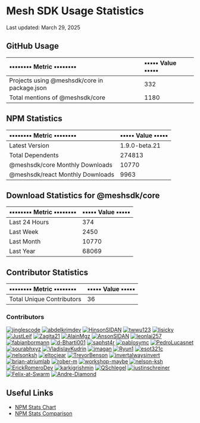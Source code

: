 # Mesh SDK Usage Statistics
Last updated: March 29, 2025

## GitHub Usage
| ▪️▪️▪️▪️▪️▪️▪️▪️ Metric ▪️▪️▪️▪️▪️▪️▪️▪️ | ▪️▪️▪️▪️▪️ Value ▪️▪️▪️▪️▪️ |
|:---------|:------|
| Projects using @meshsdk/core in package.json | 332 |
| Total mentions of @meshsdk/core | 1180 |

## NPM Statistics
| ▪️▪️▪️▪️▪️▪️▪️▪️ Metric ▪️▪️▪️▪️▪️▪️▪️▪️ | ▪️▪️▪️▪️▪️ Value ▪️▪️▪️▪️▪️ |
|:-----------|:----------|
| Latest Version | 1.9.0-beta.21 |
| Total Dependents | 274813 |
| @meshsdk/core Monthly Downloads | 10770 |
| @meshsdk/react Monthly Downloads | 9963 |

## Download Statistics for @meshsdk/core
| ▪️▪️▪️▪️▪️▪️▪️▪️ Metric ▪️▪️▪️▪️▪️▪️▪️▪️ | ▪️▪️▪️▪️▪️ Value ▪️▪️▪️▪️▪️ |
|:-----------|:-------------|
| Last 24 Hours | 374 |
| Last Week | 2450 |
| Last Month | 10770 |
| Last Year | 68069 |

## Contributor Statistics
| ▪️▪️▪️▪️▪️▪️▪️▪️ Metric ▪️▪️▪️▪️▪️▪️▪️▪️ | ▪️▪️▪️▪️▪️ Value ▪️▪️▪️▪️▪️ |
|:-----------|:-------------|
| Total Unique Contributors | 36 |

### Contributors
[![jinglescode](https://github.com/jinglescode.png?size=50)](https://github.com/jinglescode) [![abdelkrimdev](https://github.com/abdelkrimdev.png?size=50)](https://github.com/abdelkrimdev) [![HinsonSIDAN](https://github.com/HinsonSIDAN.png?size=50)](https://github.com/HinsonSIDAN) [![twwu123](https://github.com/twwu123.png?size=50)](https://github.com/twwu123) [![lisicky](https://github.com/lisicky.png?size=50)](https://github.com/lisicky) [![JustLeif](https://github.com/JustLeif.png?size=50)](https://github.com/JustLeif) [![Zagita21](https://github.com/Zagita21.png?size=50)](https://github.com/Zagita21) [![AlainMgz](https://github.com/AlainMgz.png?size=50)](https://github.com/AlainMgz) [![AnsonSIDAN](https://github.com/AnsonSIDAN.png?size=50)](https://github.com/AnsonSIDAN) [![leonlai257](https://github.com/leonlai257.png?size=50)](https://github.com/leonlai257) [![fabianbormann](https://github.com/fabianbormann.png?size=50)](https://github.com/fabianbormann) [![d-Bharti001](https://github.com/d-Bharti001.png?size=50)](https://github.com/d-Bharti001) [![saphst4r](https://github.com/saphst4r.png?size=50)](https://github.com/saphst4r) [![pablosymc](https://github.com/pablosymc.png?size=50)](https://github.com/pablosymc) [![PedroLucasnet](https://github.com/PedroLucasnet.png?size=50)](https://github.com/PedroLucasnet) [![sourabhxyz](https://github.com/sourabhxyz.png?size=50)](https://github.com/sourabhxyz) [![VladislavKudrin](https://github.com/VladislavKudrin.png?size=50)](https://github.com/VladislavKudrin) [![jmagan](https://github.com/jmagan.png?size=50)](https://github.com/jmagan) [![Ryun1](https://github.com/Ryun1.png?size=50)](https://github.com/Ryun1) [![esot321c](https://github.com/esot321c.png?size=50)](https://github.com/esot321c) [![nelsonksh](https://github.com/nelsonksh.png?size=50)](https://github.com/nelsonksh) [![eltociear](https://github.com/eltociear.png?size=50)](https://github.com/eltociear) [![TrevorBenson](https://github.com/TrevorBenson.png?size=50)](https://github.com/TrevorBenson) [![invertalwaysinvert](https://github.com/invertalwaysinvert.png?size=50)](https://github.com/invertalwaysinvert) [![brian-atriumlab](https://github.com/brian-atriumlab.png?size=50)](https://github.com/brian-atriumlab) [![rober-m](https://github.com/rober-m.png?size=50)](https://github.com/rober-m) [![workshop-maybe](https://github.com/workshop-maybe.png?size=50)](https://github.com/workshop-maybe) [![nelson-ksh](https://github.com/nelson-ksh.png?size=50)](https://github.com/nelson-ksh) [![ErickRomeroDev](https://github.com/ErickRomeroDev.png?size=50)](https://github.com/ErickRomeroDev) [![karkigrishmin](https://github.com/karkigrishmin.png?size=50)](https://github.com/karkigrishmin) [![QSchlegel](https://github.com/QSchlegel.png?size=50)](https://github.com/QSchlegel) [![justinschreiner](https://github.com/justinschreiner.png?size=50)](https://github.com/justinschreiner) [![Felix-at-Swarm](https://github.com/Felix-at-Swarm.png?size=50)](https://github.com/Felix-at-Swarm) [![Andre-Diamond](https://github.com/Andre-Diamond.png?size=50)](https://github.com/Andre-Diamond)

## Useful Links
- [NPM Stats Chart](https://npm-stat.com/charts.html?package=@meshsdk/core&from=2024-03-29&to=2025-03-29)
- [NPM Stats Comparison](https://npm-stat.com/charts.html?package=@meshsdk/core,@meshsdk/react&from=2024-03-29&to=2025-03-29)
